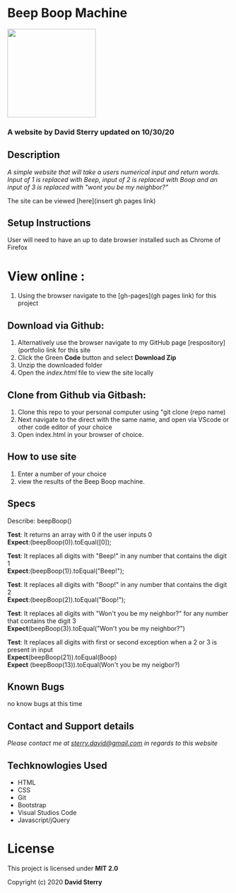# Beep Boop Machine
<img src="https://github.com/Dave-Sterry.png" width="200px" height="auto">

### A website by David Sterry updated on 10/30/20
## Description

_A simple website that will take a users numerical input and return words. Input of 1 is replaced with Beep, input of 2 is replaced with Boop and an input of 3 is replaced with "wont you be my neighbor?"_

The site can be viewed [here](insert gh pages link)

## Setup Instructions
 User will need to have an up to date browser installed such as Chrome of Firefox
 # View online :
1. Using the browser navigate to the [gh-pages](gh pages link) for this project
## Download via Github:
1. Alternatively use the browser navigate to my GitHub page [respository](portfolio link for this site
2. Click the Green **Code** button and select **Download Zip**
3. Unzip the downloaded folder
4. Open the _index.html_ file to view the site locally
## Clone from Github via Gitbash:
1. Clone this repo to your personal computer using "git clone (repo name)
2. Next navigate to the direct with the same name, and open via VScode or other code editor of your choice
3. Open index.html in your browser of choice. 
## How to use site
1. Enter a number of your choice
2. view the results of the Beep Boop machine. 

## Specs

Describe: beepBoop()

**Test**: It returns an array with 0 if the user inputs 0  
**Expect**:(beepBoop(0)).toEqual([0]);

**Test**: It replaces all digits  with "Beep!" in any number that contains the digit 1  
**Expect**:(beepBoop(1)).toEqual("Beep!");

**Test**: It replaces all digits  with "Boop!" in any number that contains the digit 2  
**Expect**:(beepBoop(2)).toEqual("Boop!");

**Test**: It replaces all digits  with "Won't you be my neighbor?" for any number that contains the digit 3  
**Expect**(beepBoop(3)).toEqual("Won't you be my neighbor?")

**Test**: It replaces all digits with first or second exception when a 2 or 3 is present in input  
**Expect**(beepBoop(21)).toEqual(Boop)   
**Expect** (beepBoop(13)).toEqual(Won't you be my neigbor?)

## Known Bugs
no know bugs at this time

## Contact and Support details

_Please contact me at sterry.david@gmail.com in regards to this website_

## Techknowlogies Used

* HTML
* CSS
* Git
* Bootstrap
* Visual Studios Code
* Javascript/jQuery

# License

This project is licensed under **MIT 2.0**

Copyright (c) 2020 **David Sterry**